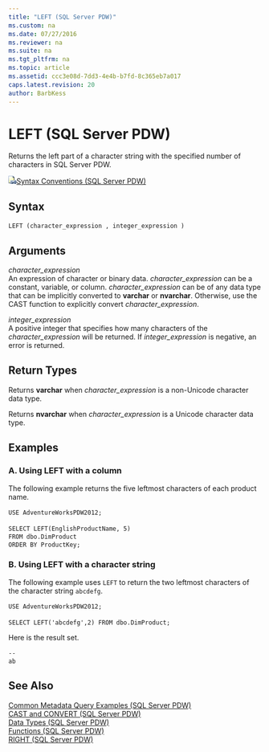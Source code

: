 ```yaml
---
title: "LEFT (SQL Server PDW)"
ms.custom: na
ms.date: 07/27/2016
ms.reviewer: na
ms.suite: na
ms.tgt_pltfrm: na
ms.topic: article
ms.assetid: ccc3e08d-7dd3-4e4b-b7fd-8c365eb7a017
caps.latest.revision: 20
author: BarbKess
---
```

# LEFT (SQL Server PDW)
Returns the left part of a character string with the specified number of characters in SQL Server PDW.  
  
![Topic link icon](../../mpp/sqlpdw/media/Topic_Link.gif "Topic_Link")[Syntax Conventions &#40;SQL Server PDW&#41;](../../mpp/sqlpdw/syntax-conventions-sql-server-pdw.md)  
  
## Syntax  
  
```  
LEFT (character_expression , integer_expression )  
```  
  
## Arguments  
*character_expression*  
An expression of character or binary data. *character_expression* can be a constant, variable, or column. *character_expression* can be of any data type that can be implicitly converted to **varchar** or **nvarchar**. Otherwise, use the CAST function to explicitly convert *character_expression*.  
  
*integer_expression*  
A positive integer that specifies how many characters of the *character_expression* will be returned. If *integer_expression* is negative, an error is returned.  
  
## Return Types  
Returns **varchar** when *character_expression* is a non-Unicode character data type.  
  
Returns **nvarchar** when *character_expression* is a Unicode character data type.  
  
## Examples  
  
### A. Using LEFT with a column  
The following example returns the five leftmost characters of each product name.  
  
```  
USE AdventureWorksPDW2012;  
  
SELECT LEFT(EnglishProductName, 5)   
FROM dbo.DimProduct  
ORDER BY ProductKey;  
```  
  
### B. Using LEFT with a character string  
The following example uses `LEFT` to return the two leftmost characters of the character string `abcdefg`.  
  
```  
USE AdventureWorksPDW2012;  
  
SELECT LEFT('abcdefg',2) FROM dbo.DimProduct;  
```  
  
Here is the result set.  
  
```  
--   
ab  
```  
  
## See Also  
[Common Metadata Query Examples &#40;SQL Server PDW&#41;](../../mpp/sqlpdw/common-metadata-query-examples-sql-server-pdw.md)  
[CAST and CONVERT &#40;SQL Server PDW&#41;](../../mpp/sqlpdw/cast-and-convert-sql-server-pdw.md)  
[Data Types &#40;SQL Server PDW&#41;](../../mpp/sqlpdw/data-types-sql-server-pdw.md)  
[Functions &#40;SQL Server PDW&#41;](../../mpp/sqlpdw/functions-sql-server-pdw.md)  
[RIGHT &#40;SQL Server PDW&#41;](../../mpp/sqlpdw/right-sql-server-pdw.md)  
  
